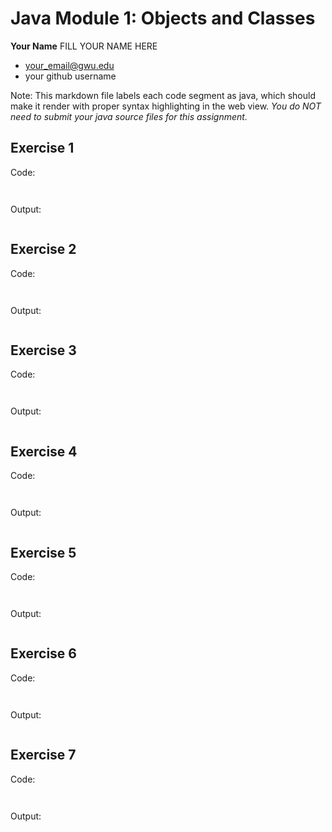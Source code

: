 # Java Module 1: Objects and Classes

**Your Name** FILL YOUR NAME HERE
 - your_email@gwu.edu
 - your github username

Note: This markdown file labels each code segment as java, which should make it render with proper syntax highlighting in the web view. *You do NOT need to submit your java source files for this assignment.*


## Exercise 1
Code:
```java



```

Output:
```

```


## Exercise 2
Code:
```java



```

Output:
```

```

## Exercise 3
Code:
```java



```

Output:
```

```

## Exercise 4
Code:
```java



```

Output:
```

```


## Exercise 5
Code:
```java



```

Output:
```

```


## Exercise 6
Code:
```java



```

Output:
```

```

## Exercise 7
Code:
```java



```

Output:
```

```
